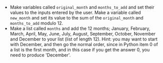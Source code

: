-   Make variables called `original_month` and `months_to_add` and set their values to the inputs entered by the user.
    Make a variable called `new_month` and set its value to the sum of the `original_month` and `months_to_add` modulo 12.
-   Make a list called `months` and add the 12 months; January, February, March, April, May, June, July, August, September, October, November and December to your list (list of length 12).
    Hint: you may want to start with December, and then go the normal order, since in Python item 0 of a list is the first month, and in this case if you get the answer 0, you need to produce 'December'.
